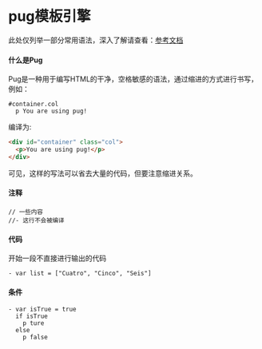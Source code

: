 # pug模板引擎

此处仅列举一部分常用语法，深入了解请查看：[参考文档](https://pug.bootcss.com/api/getting-started.html)

#### 什么是Pug

Pug是一种用于编写HTML的干净，空格敏感的语法，通过缩进的方式进行书写，例如：

```pug
#container.col
  p You are using pug!
```

编译为:

```html
<div id="container" class="col">
  <p>You are using pug!</p>
</div>
```

可见，这样的写法可以省去大量的代码，但要注意缩进关系。

#### 注释

```pug
// 一些内容
//- 这行不会被编译
```
#### 代码

开始一段不直接进行输出的代码

```pug
- var list = ["Cuatro", "Cinco", "Seis"]
```

#### 条件

```pug
- var isTrue = true
  if isTrue
    p ture
  else
    p false
```